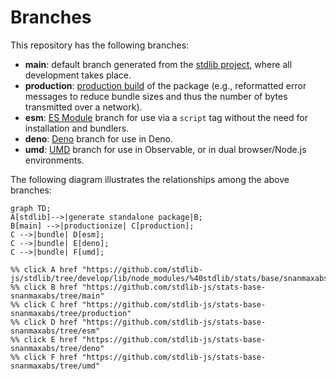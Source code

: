 <!--

@license Apache-2.0

Copyright (c) 2022 The Stdlib Authors.

Licensed under the Apache License, Version 2.0 (the "License");
you may not use this file except in compliance with the License.
You may obtain a copy of the License at

    http://www.apache.org/licenses/LICENSE-2.0

Unless required by applicable law or agreed to in writing, software
distributed under the License is distributed on an "AS IS" BASIS,
WITHOUT WARRANTIES OR CONDITIONS OF ANY KIND, either express or implied.
See the License for the specific language governing permissions and
limitations under the License.

-->

# Branches

This repository has the following branches:

-   **main**: default branch generated from the [stdlib project][stdlib-url], where all development takes place.
-   **production**: [production build][production-url] of the package (e.g., reformatted error messages to reduce bundle sizes and thus the number of bytes transmitted over a network).
-   **esm**: [ES Module][esm-url] branch for use via a `script` tag without the need for installation and bundlers.
-   **deno**: [Deno][deno-url] branch for use in Deno.
-   **umd**: [UMD][umd-url] branch for use in Observable, or in dual browser/Node.js environments.

The following diagram illustrates the relationships among the above branches:

```mermaid
graph TD;
A[stdlib]-->|generate standalone package|B;
B[main] -->|productionize| C[production];
C -->|bundle| D[esm];
C -->|bundle| E[deno];
C -->|bundle| F[umd];

%% click A href "https://github.com/stdlib-js/stdlib/tree/develop/lib/node_modules/%40stdlib/stats/base/snanmaxabs"
%% click B href "https://github.com/stdlib-js/stats-base-snanmaxabs/tree/main"
%% click C href "https://github.com/stdlib-js/stats-base-snanmaxabs/tree/production"
%% click D href "https://github.com/stdlib-js/stats-base-snanmaxabs/tree/esm"
%% click E href "https://github.com/stdlib-js/stats-base-snanmaxabs/tree/deno"
%% click F href "https://github.com/stdlib-js/stats-base-snanmaxabs/tree/umd"
```

[stdlib-url]: https://github.com/stdlib-js/stdlib/tree/develop/lib/node_modules/%40stdlib/stats/base/snanmaxabs
[production-url]: https://github.com/stdlib-js/stats-base-snanmaxabs/tree/production
[deno-url]: https://github.com/stdlib-js/stats-base-snanmaxabs/tree/deno
[umd-url]: https://github.com/stdlib-js/stats-base-snanmaxabs/tree/umd
[esm-url]: https://github.com/stdlib-js/stats-base-snanmaxabs/tree/esm